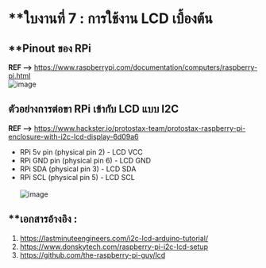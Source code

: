 # **ใบงานที่ 7 : การใช้งาน LCD เบื้องต้น  

## **Pinout ของ RPi <br>
**REF -->** https://www.raspberrypi.com/documentation/computers/raspberry-pi.html <br> 
![image](https://www.raspberrypi.com/documentation/computers/images/GPIO-Pinout-Diagram-2.png)


## ตัวอย่างการต่อขา RPi เข้ากับ LCD แบบ I2C <br> 
**REF -->** https://www.hackster.io/protostax-team/protostax-raspberry-pi-enclosure-with-i2c-lcd-display-6d09a6  <br>
* RPi 5v pin (physical pin 2) - LCD VCC
* RPi GND pin (physical pin 6) - LCD GND
* RPi SDA (physical pin 3) - LCD SDA
* RPi SCL (physical pin 5) - LCD SCL
<br><br>
![image](https://hackster.imgix.net/uploads/attachments/1388247/protostax_lcd_kit_v2_bb_1Kr7x9Z9Ef.png?auto=compress%2Cformat&w=740&h=555&fit=max)

## **เอกสารอ้างอิง :
1. https://lastminuteengineers.com/i2c-lcd-arduino-tutorial/
2. https://www.donskytech.com/raspberry-pi-i2c-lcd-setup
3. https://github.com/the-raspberry-pi-guy/lcd 

